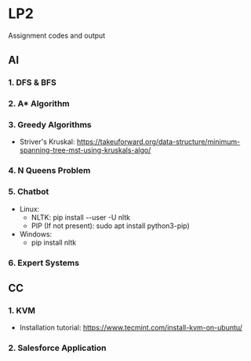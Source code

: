 # LP2
Assignment codes and output

## AI
### 1. DFS & BFS
### 2. A* Algorithm
### 3. Greedy Algorithms
  - Striver's Kruskal: https://takeuforward.org/data-structure/minimum-spanning-tree-mst-using-kruskals-algo/
### 4. N Queens Problem
### 5. Chatbot
  - Linux: 
      - NLTK: pip install --user -U nltk
      - PIP (If not present): sudo apt install python3-pip)
  - Windows:
      - pip install nltk
### 6. Expert Systems

## CC
### 1. KVM
  - Installation tutorial: https://www.tecmint.com/install-kvm-on-ubuntu/
### 2. Salesforce Application
